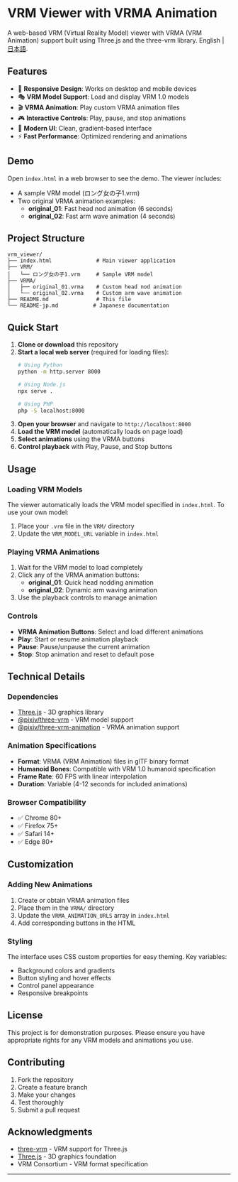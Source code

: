 # VRM Viewer with VRMA Animation

A web-based VRM (Virtual Reality Model) viewer with VRMA (VRM Animation) support built using Three.js and the three-vrm library.
English | [日本語](README-jp.md).

## Features

- 📱 **Responsive Design**: Works on desktop and mobile devices
- 🎭 **VRM Model Support**: Load and display VRM 1.0 models
- 🎬 **VRMA Animation**: Play custom VRMA animation files
- 🎮 **Interactive Controls**: Play, pause, and stop animations
- 🎨 **Modern UI**: Clean, gradient-based interface
- ⚡ **Fast Performance**: Optimized rendering and animations

## Demo

Open `index.html` in a web browser to see the demo. The viewer includes:

- A sample VRM model (ロング女の子1.vrm)
- Two original VRMA animation examples:
  - **original_01**: Fast head nod animation (6 seconds)
  - **original_02**: Fast arm wave animation (4 seconds)

## Project Structure

```
vrm_viewer/
├── index.html              # Main viewer application
├── VRM/
│   └── ロング女の子1.vrm     # Sample VRM model
├── VRMA/
│   ├── original_01.vrma    # Custom head nod animation
│   └── original_02.vrma    # Custom arm wave animation
├── README.md               # This file
└── README-jp.md           # Japanese documentation
```

## Quick Start

1. **Clone or download** this repository
2. **Start a local web server** (required for loading files):
   ```bash
   # Using Python
   python -m http.server 8000
   
   # Using Node.js
   npx serve .
   
   # Using PHP
   php -S localhost:8000
   ```
3. **Open your browser** and navigate to `http://localhost:8000`
4. **Load the VRM model** (automatically loads on page load)
5. **Select animations** using the VRMA buttons
6. **Control playback** with Play, Pause, and Stop buttons

## Usage

### Loading VRM Models

The viewer automatically loads the VRM model specified in `index.html`. To use your own model:

1. Place your `.vrm` file in the `VRM/` directory
2. Update the `VRM_MODEL_URL` variable in `index.html`

### Playing VRMA Animations

1. Wait for the VRM model to load completely
2. Click any of the VRMA animation buttons:
   - **original_01**: Quick head nodding animation
   - **original_02**: Dynamic arm waving animation
3. Use the playback controls to manage animation

### Controls

- **VRMA Animation Buttons**: Select and load different animations
- **Play**: Start or resume animation playback
- **Pause**: Pause/unpause the current animation
- **Stop**: Stop animation and reset to default pose

## Technical Details

### Dependencies

- [Three.js](https://threejs.org/) - 3D graphics library
- [@pixiv/three-vrm](https://github.com/pixiv/three-vrm) - VRM model support
- [@pixiv/three-vrm-animation](https://github.com/pixiv/three-vrm-animation) - VRMA animation support

### Animation Specifications

- **Format**: VRMA (VRM Animation) files in glTF binary format
- **Humanoid Bones**: Compatible with VRM 1.0 humanoid specification
- **Frame Rate**: 60 FPS with linear interpolation
- **Duration**: Variable (4-12 seconds for included animations)

### Browser Compatibility

- ✅ Chrome 80+
- ✅ Firefox 75+
- ✅ Safari 14+
- ✅ Edge 80+

## Customization

### Adding New Animations

1. Create or obtain VRMA animation files
2. Place them in the `VRMA/` directory
3. Update the `VRMA_ANIMATION_URLS` array in `index.html`
4. Add corresponding buttons in the HTML

### Styling

The interface uses CSS custom properties for easy theming. Key variables:

- Background colors and gradients
- Button styling and hover effects
- Control panel appearance
- Responsive breakpoints

## License

This project is for demonstration purposes. Please ensure you have appropriate rights for any VRM models and animations you use.

## Contributing

1. Fork the repository
2. Create a feature branch
3. Make your changes
4. Test thoroughly
5. Submit a pull request

## Acknowledgments

- [three-vrm](https://github.com/pixiv/three-vrm) - VRM support for Three.js
- [Three.js](https://threejs.org/) - 3D graphics foundation
- VRM Consortium - VRM format specification

---
